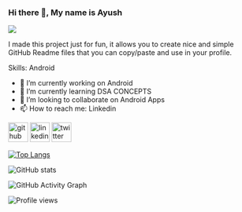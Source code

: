 ### Hi there 👋, My name is Ayush 
![](https://th.bing.com/th/id/OIP.nxkFsQhHbbQH5GjuQnMeRgHaEQ?w=271&h=180&c=7&r=0&o=5&dpr=1.25&pid=1.7)

I made this project just for fun, it allows you to create nice and simple GitHub Readme files that you can copy/paste and use in your profile.

Skills: Android

- 🔭 I’m currently working on Android 
- 🌱 I’m currently learning DSA CONCEPTS 
- 👯 I’m looking to collaborate on Android Apps 
- 📫 How to reach me: Linkedin 


[<img src='https://cdn.jsdelivr.net/npm/simple-icons@3.0.1/icons/github.svg' alt='github' height='40'>](https://github.com/ayushak1)  [<img src='https://cdn.jsdelivr.net/npm/simple-icons@3.0.1/icons/linkedin.svg' alt='linkedin' height='40'>](https://www.linkedin.com/in/https://www.linkedin.com/in/ayu5hkarn//)  [<img src='https://cdn.jsdelivr.net/npm/simple-icons@3.0.1/icons/twitter.svg' alt='twitter' height='40'>](https://twitter.com/https://twitter.com/Ayu5hkarn)  

[![Top Langs](https://github-readme-stats.vercel.app/api/top-langs/?username=ayushak1)](https://github.com/anuraghazra/github-readme-stats)

![GitHub stats](https://github-readme-stats.vercel.app/api?username=ayushak1&show_icons=true)  

![GitHub Activity Graph](https://activity-graph.herokuapp.com/graph?username=ayushak1)  

![Profile views](https://gpvc.arturio.dev/ayushak1)  
